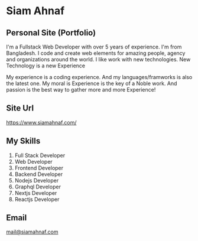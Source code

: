 # Siam Ahnaf
## Personal Site (Portfolio)
I'm a Fullstack Web Developer with over 5 years of experience. I'm from Bangladesh. I code and create web elements for amazing people, agency and organizations around the world. I like work with new technologies. New Technology is a new Experience

My experience is a coding experience. And my languages/framworks is also the latest one. My moral is Experience is the key of a Noble work. And passion is the best way to gather more and more Experience!

## Site Url
https://www.siamahnaf.com/

## My Skills
1. Full Stack Developer
2. Web Developer
3. Frontend Developer
4. Backend Developer
5. Nodejs Developer
6. Graphql Developer
7. Nextjs Developer
8. Reactjs Developer

## Email
mail@siamahnaf.com